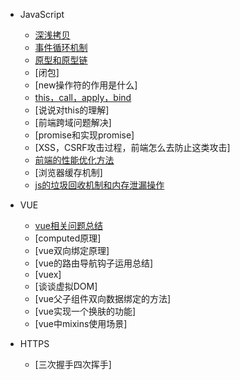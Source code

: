 - JavaScript
  - [深浅拷贝](copy.md)
  - [事件循环机制](closure.md)
  - [原型和原型链](prototype.md)
  - [闭包]
  - [new操作符的作用是什么]
  - [this，call，apply，bind](thiscall.md)
  - [说说对this的理解]
  - [前端跨域问题解决]
  - [promise和实现promise]
  - [XSS，CSRF攻击过程，前端怎么去防止这类攻击]
  - [前端的性能优化方法](optimize.md)
  - [浏览器缓存机制]
  - [js的垃圾回收机制和内存泄漏操作](collection.md)

- VUE
  - [vue相关问题总结](vueProble.md)
  - [computed原理]
  - [vue双向绑定原理]
  - [vue的路由导航钩子运用总结]
  - [vuex]
  - [谈谈虚拟DOM]
  - [vue父子组件双向数据绑定的方法]
  - [vue实现一个换肤的功能]
  - [vue中mixins使用场景]

- HTTPS
  - [三次握手四次挥手]
